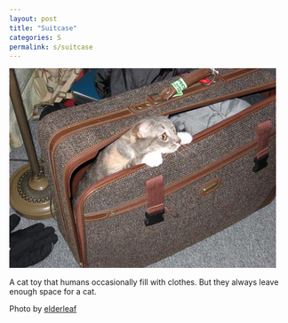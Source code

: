 ```yaml
---
layout: post
title: "Suitcase"
categories: S
permalink: s/suitcase
---
```


<img src="/images/s/suitcase.jpg">

A cat toy that humans occasionally fill with clothes. But they always leave enough space for a cat.

Photo by <a href="http://www.flickr.com/photos/elderleaf/2408458734/">elderleaf</a>
